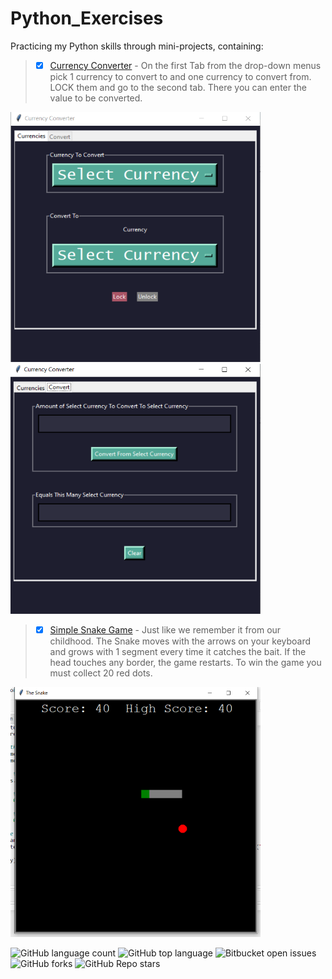 # Python_Exercises


Practicing my Python skills through mini-projects, containing: 
> - [x] [Currency Converter](https://github.com/nadyakant/Python/blob/main/Currency_Conversion.py) - On the first Tab from the drop-down menus pick 1 currency to convert to and one currency to convert from. LOCK them and go to the second tab. There you can enter the value to be converted. 

<p float="left">
<img src="https://github.com/nadyakant/Python/blob/main/currencyConverter_1.png" width="400" height="400"> 
<img src="https://github.com/nadyakant/Python/blob/main/currencyConverter_2.png" width="400" height="400">
</p>


> - [x] [Simple Snake Game](https://github.com/nadyakant/Python/blob/main/Snake.py) - Just like we remember it from our childhood. The Snake moves with the arrows on your keyboard and grows with 1 segment every time it catches the bait. If the head touches any border, the game restarts. To win the game you must collect 20 red dots. 

<p float="left">
<img src="https://github.com/nadyakant/Python/blob/main/SnakeGame.png" width="400" height="400"> 
</p>



![GitHub language count](https://img.shields.io/github/languages/count/nadyakant/Python) ![GitHub top language](https://img.shields.io/github/languages/top/nadyakant/Python) ![Bitbucket open issues](https://img.shields.io/bitbucket/issues/nadyakant/Python) ![GitHub forks](https://img.shields.io/github/forks/nadyakant/Python) ![GitHub Repo stars](https://img.shields.io/github/stars/nadyakant/Java_Exercises_2020) 
